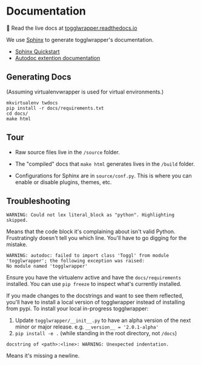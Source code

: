 # Documentation

📖 Read the live docs at [togglwrapper.readthedocs.io](https://togglwrapper.readthedocs.io/en/latest/)

We use [Sphinx](https://www.sphinx-doc.org) to generate togglwrapper's documentation.

- [Sphinx Quickstart](https://www.sphinx-doc.org/en/master/usage/quickstart.html)
- [Autodoc extention documentation](https://www.sphinx-doc.org/en/master/usage/quickstart.html#autodoc)

## Generating Docs

(Assuming virtualenvwrapper is used for virtual environments.)

```
mkvirtualenv twdocs
pip install -r docs/requirements.txt
cd docs/
make html
```

## Tour

- Raw source files live in the `/source` folder.

- The "compiled" docs that `make html` generates lives in the `/build` folder.

- Configurations for Sphinx are in `source/conf.py`.
  This is where you can enable or disable plugins, themes, etc.

## Troubleshooting

```
WARNING: Could not lex literal_block as "python". Highlighting skipped.
```
Means that the code block it's complaining about isn't valid Python. Frustratingly doesn't tell you
which line. You'll have to go digging for the mistake.

```
WARNING: autodoc: failed to import class 'Toggl' from module 'togglwrapper'; the following exception was raised:
No module named 'togglwrapper'
```
Ensure you have the virtualenv active and have the `docs/requirements` installed.
You can use `pip freeze` to inspect what's currently installed.

If you made changes to the docstrings and want to see them reflected, you'll have to install a local version of togglwrapper instead of installing from pypi. To install your local in-progress togglwrapper:

1. Update `togglwrapper/__init__.py` to have an alpha version of the next minor or major release. e.g. `__version__ = '2.0.1-alpha'`
2. `pip install -e .` (while standing in the root directory, not `/docs`)

```
docstring of <path>:<line>: WARNING: Unexpected indentation.
```
Means it's missing a newline.
